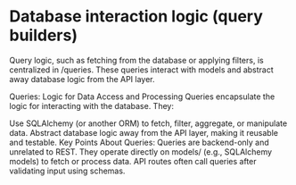 # Database interaction logic (query builders)

Query logic, such as fetching from the database or applying filters, is centralized in /queries.
These queries interact with models and abstract away database logic from the API layer.

Queries: Logic for Data Access and Processing
Queries encapsulate the logic for interacting with the database. They:

Use SQLAlchemy (or another ORM) to fetch, filter, aggregate, or manipulate data.
Abstract database logic away from the API layer, making it reusable and testable.
Key Points About Queries:
Queries are backend-only and unrelated to REST.
They operate directly on models/ (e.g., SQLAlchemy models) to fetch or process data.
API routes often call queries after validating input using schemas.
